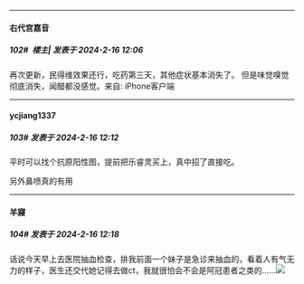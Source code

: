 
*****

####  右代宫嘉音  
##### 102#         楼主| 发表于 2024-2-16 12:06

再次更新，民得维效果还行，吃药第三天，其他症状基本消失了。
但是味觉嗅觉彻底消失，闻醋都没感觉。来自: iPhone客户端

*****

####  ycjiang1337  
##### 103#       发表于 2024-2-16 12:12

平时可以找个抗原阳性图，提前把乐睿灵买上，真中招了直接吃。

另外鼻喷真的有用


*****

####  羊寢  
##### 104#       发表于 2024-2-16 12:18

话说今天早上去医院抽血检查，排我前面一个妹子是急诊来抽血的，看着人有气无力的样子，医生还交代她记得去做ct，我就很怕会不会是阿冠患者之类的……<img src="https://static.saraba1st.com/image/smiley/face2017/123.png" referrerpolicy="no-referrer">

